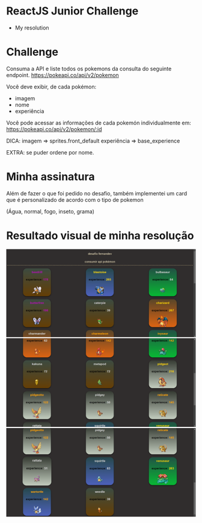 # ReactJS Junior Challenge

* My resolution

# Challenge

Consuma a API e liste todos os pokemons da consulta do seguinte endpoint. 
https://pokeapi.co/api/v2/pokemon

Você deve exibir, de cada pokémon:
- imagem
- nome
- experiência

Você pode acessar as informações de cada pokemón individualmente em:
https://pokeapi.co/api/v2/pokemon/:id


DICA:
imagem => sprites.front_default
experiência => base_experience

EXTRA: se puder ordene por nome.

# Minha assinatura

Além de fazer o que foi pedido no desafio, também implementei um card 
que é personalizado de acordo com o tipo de pokemon

(Água, normal, fogo, inseto, grama)

# Resultado visual de minha resolução

![Demonstração 1](/public/ImagemDemonstracao1.png)
![Demonstração 2](/public/ImagemDemonstracao2.png)
![Demonstração 3](/public/ImagemDemonstracao3.png)
